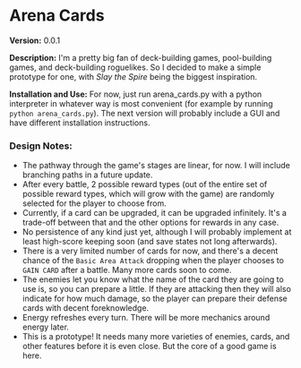 # Arena Cards

**Version:** 0.0.1

**Description:** I'm a pretty big fan of deck-building games, pool-building games, and deck-building roguelikes. So I decided to make a simple prototype for one, with *Slay the Spire* being the biggest inspiration.

**Installation and Use:** For now, just run arena_cards.py with a python interpreter in whatever way is most convenient (for example by running `python arena_cards.py`). The next version will probably include a GUI and have different installation instructions.

### **Design Notes:** 
* The pathway through the game's stages are linear, for now. I will include branching paths in a future update.
* After every battle, 2 possible reward types (out of the entire set of possible reward types, which will grow with the game) are randomly selected for the player to choose from.
* Currently, if a card can be upgraded, it can be upgraded infinitely. It's a trade-off between that and the other options for rewards in any case.
* No persistence of any kind just yet, although I will probably implement at least high-score keeping soon (and save states not long afterwards).
* There is a very limited number of cards for now, and there's a decent chance of the `Basic Area Attack` dropping when the player chooses to `GAIN CARD` after a battle. Many more cards soon to come.
* The enemies let you know what the name of the card they are going to use is, so you can prepare a little. If they are attacking then they will also indicate for how much damage, so the player can prepare their defense cards with decent foreknowledge. 
* Energy refreshes every turn. There will be more mechanics around energy later.
* This is a prototype! It needs many more varieties of enemies, cards, and other features before it is even close. But the core of a good game is here.
